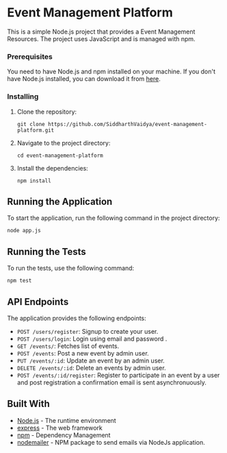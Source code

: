 # Event Management Platform

This is a simple Node.js project that provides a Event Management Resources. The project uses JavaScript and is managed with npm.

### Prerequisites

You need to have Node.js and npm installed on your machine. If you don't have Node.js installed, you can download it from [here](https://nodejs.org/en/download/).

### Installing

1. Clone the repository:
    ```
    git clone https://github.com/SiddharthVaidya/event-management-platform.git
    ```

2. Navigate to the project directory:
    ```
    cd event-management-platform
    ```

3. Install the dependencies:
    ```
    npm install
    ```

## Running the Application

To start the application, run the following command in the project directory:

```
node app.js
```

## Running the Tests

To run the tests, use the following command:

```
npm test
```

## API Endpoints

The application provides the following endpoints:

- `POST /users/register`: Signup to create your user.
- `POST /users/login`: Login using email and password .
- `GET /events/`: Fetches list of events.
- `POST /events`: Post a new event by admin user.
- `PUT /events/:id`: Update an event by an admin user.
- `DELETE /events/:id`: Delete an events by admin user.
- `POST /events/:id/register`: Register to participate in an event by a user and post registration a confirmation email is sent asynchronuously.


## Built With

- [Node.js](https://nodejs.org/) - The runtime environment
- [express](https://expressjs.com/) - The web framework
- [npm](https://www.npmjs.com/) - Dependency Management
- [nodemailer](https://modemailer.com/) - NPM package to send emails via NodeJs application.
